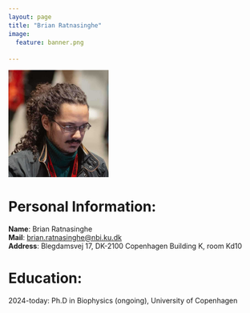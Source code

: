 ```yaml
---
layout: page
title: "Brian Ratnasinghe"
image:
  feature: banner.png

---
```


<img src="/images/BrianRatnasinghe.jpg" alt="drawing" width="200"/>


# Personal Information:
**Name**: Brian Ratnasinghe<br />
**Mail**: [brian.ratnasinghe@nbi.ku.dk](brian.ratnasinghe@nbi.ku.dk)<br />
**Address**: Blegdamsvej 17, DK-2100 Copenhagen Building K, room Kd10<br />


# Education:
2024-today: Ph.D in Biophysics (ongoing), University of Copenhagen<br />
